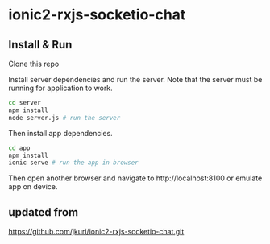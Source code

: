 # ionic2-rxjs-socketio-chat


## Install & Run

Clone this repo


Install server dependencies and run the server.
Note that the server must be running for application to work.

````bash
cd server
npm install
node server.js # run the server
````

Then install app dependencies.

````bash
cd app
npm install
ionic serve # run the app in browser
````

Then open another browser and navigate to http://localhost:8100 or emulate app on device.


## updated from

https://github.com/jkuri/ionic2-rxjs-socketio-chat.git
